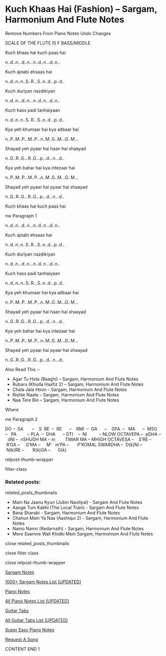 
# Kuch Khaas Hai (Fashion) – Sargam, Harmonium And Flute Notes

Remove Numbers From Piano Notes
Undo Changes

SCALE OF THE FLUTE IS F BASS/MIDDLE

Kuch khaas hai kuch paas hai

n..d..n…d..n…n..d..n…d..n..

Kuch ajnabi ehsaas hai

n..d..n..n..S..R…S..n..d…p..d..

Kuch duriyan nazdikiyan

n..d..n…d..n…n..d..n…d..n..

Kuch hass padi tanhaiyaan

n..d..n..n..S..R…S..n..d…p..d..

Kya yeh khumaar hai kya aitbaar hai

n..P..M..P…M..P…n..M..G..M…G..M…

Shayad yeh pyaar hai haan hai shaayad

n..G..R..G…R..G…p…d…n…d..

Kya yeh bahar hai kya intezaar hai

n..P..M..P…M..P…n..M..G..M…G..M…

Shayad yeh pyaar hai pyaar hai shaayad

n..G..R..G…R..G…p…d…n…d..

Kuch khaas hai kuch paas hai

nw Paragraph 1

n..d..n…d..n…n..d..n…d..n..

Kuch ajnabi ehsaas hai

n..d..n..n..S..R…S..n..d…p..d..

Kuch duriyan nazdikiyan

n..d..n…d..n…n..d..n…d..n..

Kuch hass padi tanhaiyaan

n..d..n..n..S..R…S..n..d…p..d..

Kya yeh khumaar hai kya aitbaar hai

n..P..M..P…M..P…n..M..G..M…G..M…

Shayad yeh pyaar hai haan hai shaayad

n..G..R..G…R..G…p…d…n…d..

Kya yeh bahar hai kya intezaar hai

n..P..M..P…M..P…n..M..G..M…G..M…

Shayad yeh pyaar hai pyaar hai shaayad

n..G..R..G…R..G…p…d…n…d..

Also Read This :-

* Agar Tu Hota (Baaghi) – Sargam, Harmonium And Flute Notes
* Rubaru (Khuda Haafiz 2) – Sargam, Harmonium And Flute Notes
* Chala Jata Hoon – Sargam, Harmonium And Flute Notes
* Rishte Naate – Sargam, Harmonium And Flute Notes
* Naa Tere Bin – Sargam, Harmonium And Flute Notes

Where

nw Paragraph 2

DO –  SA       –    S  RE  –  RE      –    RMI  –  GA      –    GFA  –   MA      –  MSO  –   PA         – PLA  –  DHA      – DTI    –  NI          – NLOW OCTAVEPA –  pDHA –  dNI –  nSHUDH MA – m        TIWAR MA – MHIGH OCTAVESA –    S’RE –     R’GA –     G’MA –     M’   m’PA –       P’KOMAL SWARDHA –  D(k)NI –       N(k)RE –       R(k)GA –      G(k)

relpost-thumb-wrapper

filter-class

### Related posts:

related_posts_thumbnails

* Main Na Jaanu Kyun (Jubin Nautiyal) - Sargam And Flute Notes
* Aaoge Tum Kabhi (The Local Train) - Sargam And Flute Notes
* Bana Sharabi - Sargam, Harmonium And Flute Notes
* Chahun Main Ya Naa (Aashiqui 2) - Sargam, Harmonium And Flute Notes
* Namo Namo (Kedarnath) - Sargam, Harmonium And Flute Notes
* Mere Saamne Wali Khidki Mein Sargam, Harmonium And Flute Notes

close related_posts_thumbnails

close filter class

close relpost-thumb-wrapper

[Sargam Notes](https://www.notationsworld.com/sargam-notes.html)

[1000+ Sargam Notes List (UPDATED)](https://www.notationsworld.com/all-songs-list-sargam-notes.html)

[Piano Notes](https://www.notationsworld.com/piano-notes.html)

[All Piano Notes List (UPDATED)](https://www.notationsworld.com/all-songs-list-piano-notes.html)

[Guitar Tabs](https://www.notationsworld.com/guitar-tabs.html)

[All Guitar Tabs List (UPDATED)](https://www.notationsworld.com/all-songs-list-guitar-tabs.html)

[Super Easy Piano Notes](https://studywall.in/)

[Request A Song](https://www.notationsworld.com/request-a-song.html)

CONTENT END 1

